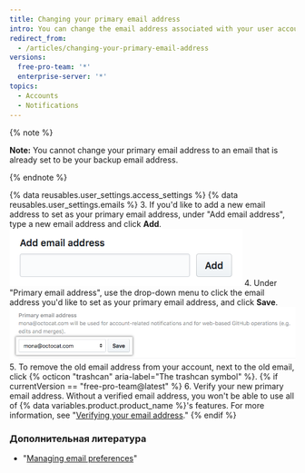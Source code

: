 ```yaml
---
title: Changing your primary email address
intro: You can change the email address associated with your user account at any time.
redirect_from:
  - /articles/changing-your-primary-email-address
versions:
  free-pro-team: '*'
  enterprise-server: '*'
topics:
  - Accounts
  - Notifications
---
```


{% note %}

**Note:** You cannot change your primary email address to an email that is already set to be your backup email address.

{% endnote %}

{% data reusables.user_settings.access_settings %}
{% data reusables.user_settings.emails %}
3. If you'd like to add a new email address to set as your primary email address, under "Add email address", type a new email address and click **Add**. ![Add another email address button](/assets/images/help/settings/add_another_email_address.png)
4. Under "Primary email address", use the drop-down menu to click the email address you'd like to set as your primary email address, and click **Save**. ![Set as primary button](/assets/images/help/settings/set_as_primary_email.png)
5. To remove the old email address from your account, next to the old email, click
{% octicon "trashcan" aria-label="The trashcan symbol" %}.
{% if currentVersion == "free-pro-team@latest" %}
6. Verify your new primary email address. Without a verified email address, you won't be able to use all of
{% data variables.product.product_name %}'s features. For more information, see "[Verifying your email address](/articles/verifying-your-email-address)."
{% endif %}

### Дополнительная литература

- "[Managing email preferences](/articles/managing-email-preferences/)"
